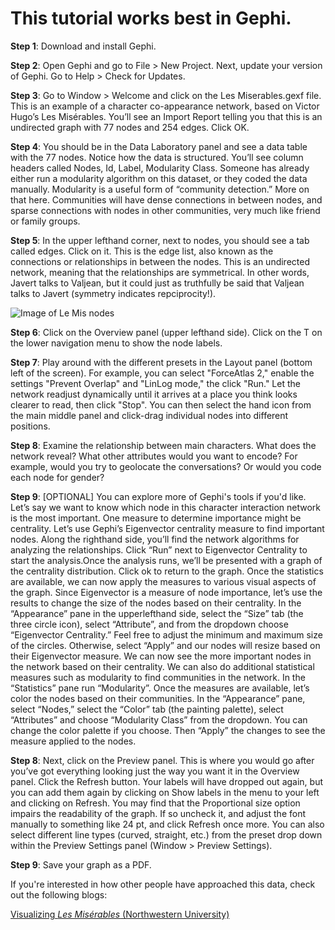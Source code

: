<h1>This tutorial works best in Gephi.</h1> 

<b>Step 1</b>: Download and install Gephi. 

<b>Step 2</b>: Open Gephi and go to File > New Project. Next, update your version of Gephi. Go to Help > Check for Updates. 

<b>Step 3</b>: Go to Window > Welcome and click on the Les Miserables.gexf file. This is an example of a character co-appearance network, based on Victor Hugo’s Les Misérables. You’ll see an Import Report telling you that this is an undirected graph with 77 nodes and 254 edges. Click OK.

<b>Step 4</b>: You should be in the Data Laboratory panel and see a data table with the 77 nodes. Notice how the data is structured. You’ll see column headers called Nodes, Id, Label, Modularity Class. Someone has already either run a modularity algorithm on this dataset, or they coded the data manually. Modularity is a useful form of “community detection.” More on that here. Communities will have dense connections in between nodes, and sparse connections with nodes in other communities, very much like friend or family groups.

<b>Step 5</b>: In the upper lefthand corner, next to nodes, you should see a tab called edges. Click on it. This is the edge list, also known as the connections or relationships in between the nodes. This is an undirected network, meaning that the relationships are symmetrical. In other words, Javert talks to Valjean, but it could just as truthfully be said that Valjean talks to Javert (symmetry indicates repciprocity!).

![Image of Le Mis nodes](https://user-images.githubusercontent.com/24833217/33508100-3ce9fe90-d6ad-11e7-8ebc-54c91a4c5913.png)

<b>Step 6</b>: Click on the Overview panel (upper lefthand side). Click on the T on the lower navigation menu to show the node labels.

<b>Step 7</b>: Play around with the different presets in the Layout panel (bottom left of the screen). For example, you can select "ForceAtlas 2," enable the settings "Prevent Overlap" and "LinLog mode," the click "Run." Let the network readjust dynamically until it arrives at a place you think looks clearer to read, then click "Stop". You can then select the hand icon from the main middle panel and click-drag individual nodes into different positions.

<b>Step 8</b>: Examine the relationship between main characters. What does the network reveal? What other attributes would you want to encode? For example, would you try to geolocate the conversations? Or would you code each node for gender?

<b>Step 9</b>: [OPTIONAL] You can explore more of Gephi's tools if you'd like. Let’s say we want to know which node in this character interaction network is the most important. One measure to determine importance might be centrality. Let’s use Gephi’s Eigenvector centrality measure to find important nodes. Along the righthand side, you’ll find the network algorithms for analyzing the relationships. Click “Run” next to Eigenvector Centrality to start the analysis.Once the analysis runs, we’ll be presented with a graph of the centrality distribution. Click ok to return to the graph. Once the statistics are available, we can now apply the measures to various visual aspects of the graph. Since Eigenvector is a measure of node importance, let’s use the results to change the size of the nodes based on their centrality. In the “Appearance” pane in the upperlefthand side, select the “Size” tab (the three circle icon), select “Attribute”, and from the dropdown choose “Eigenvector Centrality.” Feel free to adjust the minimum and maximum size of the circles. Otherwise, select “Apply” and our nodes will resize based on their Eigenvector measure. We can now see the more important nodes in the network based on their centrality. We can also do additional statistical measures such as modularity to find communities in the network. In the “Statistics” pane run “Modularity”. Once the measures are available, let’s color the nodes based on their communities. In the “Appearance” pane, select “Nodes,” select the “Color” tab (the painting palette), select “Attributes” and choose “Modularity Class” from the dropdown. You can change the color palette if you choose. Then “Apply” the changes to see the measure applied to the nodes.

<b>Step 8</b>: Next, click on the Preview panel. This is where you would go after you’ve got everything looking just the way you want it in the Overview panel. Click the Refresh button. Your labels will have dropped out again, but you can add them again by clicking on Show labels in the menu to your left and clicking on Refresh. You may find that the Proportional size option impairs the readability of the graph. If so uncheck it, and adjust the font manually to something like 24 pt, and click Refresh once more. You can also select different line types (curved, straight, etc.) from the preset drop down within the Preview Settings panel (Window > Preview Settings). 

<b>Step 9</b>: Save your graph as a PDF.

If you're interested in how other people have approached this data, check out the following blogs:

[Visualizing <i>Les Misérables</i> (Northwestern University)](https://lesmiserables.mla.hcommons.org/)
